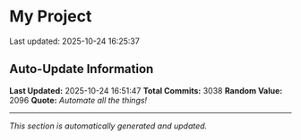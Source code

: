 # My Project


Last updated: 2025-10-24 16:25:37





































































































































































































































































































































































































































































































































































































































































































































































































































































































































































































































































































































































































































































































































































































































































































































































































































































































































































































































































































































































































































































































































































































































































































































































































































































































































































































































































































































































































































































































































































































































































































































































































































































































































































































































































































































































## Auto-Update Information

**Last Updated:** 2025-10-24 16:51:47
**Total Commits:** 3038
**Random Value:** 2096
**Quote:** _Automate all the things!_

---
_This section is automatically generated and updated._